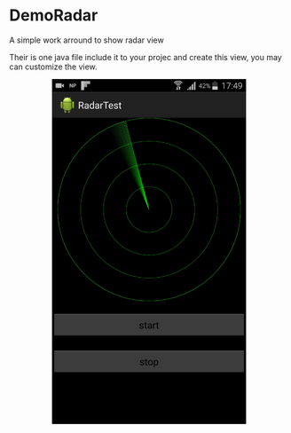 # DemoRadar


A simple work arround to show radar view

Their is one java file include it to your projec and create this view, you may can customize the view.

<p align="center">
  <img src="https://github.com/amitrai98/DemoRadar/blob/master/radar.gif?raw=true" width="350"/>
</p>
